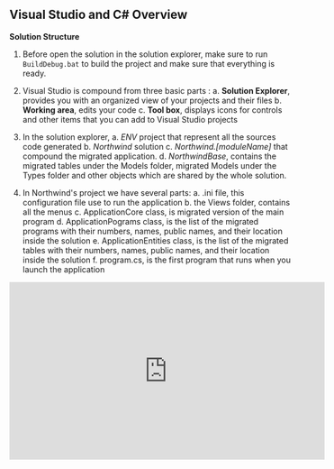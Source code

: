 ﻿## Visual Studio and C# Overview

**Solution Structure**

1.  Before open the solution in the solution explorer, make sure to run `BuildDebug.bat` to build the project and make sure that everything is ready.
2.	Visual Studio is compound from three basic parts :
	a. **Solution Explorer**, provides you with an organized view of your projects and their files
	b. **Working area**, edits your code
	c. **Tool box**, displays icons for controls and other items that you can add to Visual Studio projects
4. In the solution explorer, 
	a. *ENV* project that represent all the sources code generated
	b. *Northwind* solution 
	c. *Northwind.[moduleName]* that compound the migrated application.
	d. *NorthwindBase*, contains the migrated tables under the Models folder, migrated Models under the Types folder and other objects which are shared by the whole solution.

5. In Northwind's project we have several parts:
	 a. .ini file, this configuration file use to run the application
	 b. the Views folder, contains all the menus
	 c. ApplicationCore class, is migrated version of the main program
	 d. ApplicationPograms class, is the list of the migrated programs with their numbers, names, public names, and their location inside the solution
	 e. ApplicationEntities class, is the list of the migrated tables with their numbers, names, public names, and their location inside the solution
	 f. program.cs, is the first program that runs when you launch the application
	 

<iframe width="560" height="315" src="https://www.youtube.com/embed/cqMe4SoLVzY" frameborder="0" allowfullscreen></iframe>